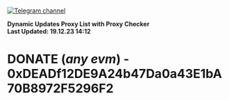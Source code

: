 [![Telegram channel](https://img.shields.io/endpoint?url=https://runkit.io/damiankrawczyk/telegram-badge/branches/master?url=https://t.me/n4z4v0d)](https://t.me/n4z4v0d) 

**Dynamic Updates Proxy List with Proxy Checker**  
**Last Updated: 19.12.23 14:12**

# DONATE (_any evm_) - 0xDEADf12DE9A24b47Da0a43E1bA70B8972F5296F2
